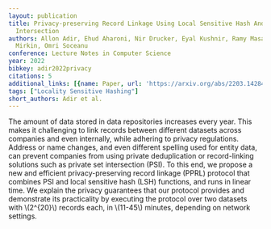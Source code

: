 ```yaml
---
layout: publication
title: Privacy-preserving Record Linkage Using Local Sensitive Hash And Private Set
  Intersection
authors: Allon Adir, Ehud Aharoni, Nir Drucker, Eyal Kushnir, Ramy Masalha, Michael
  Mirkin, Omri Soceanu
conference: Lecture Notes in Computer Science
year: 2022
bibkey: adir2022privacy
citations: 5
additional_links: [{name: Paper, url: 'https://arxiv.org/abs/2203.14284'}]
tags: ["Locality Sensitive Hashing"]
short_authors: Adir et al.
---
```

The amount of data stored in data repositories increases every year. This
makes it challenging to link records between different datasets across
companies and even internally, while adhering to privacy regulations. Address
or name changes, and even different spelling used for entity data, can prevent
companies from using private deduplication or record-linking solutions such as
private set intersection (PSI). To this end, we propose a new and efficient
privacy-preserving record linkage (PPRL) protocol that combines PSI and local
sensitive hash (LSH) functions, and runs in linear time. We explain the privacy
guarantees that our protocol provides and demonstrate its practicality by
executing the protocol over two datasets with \\(2^\{20\}\\) records each, in \\(11-45\\)
minutes, depending on network settings.